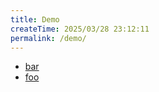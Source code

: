```yaml
---
title: Demo
createTime: 2025/03/28 23:12:11
permalink: /demo/
---
```


- [bar](./bar.md)
- [foo](./foo.md)

